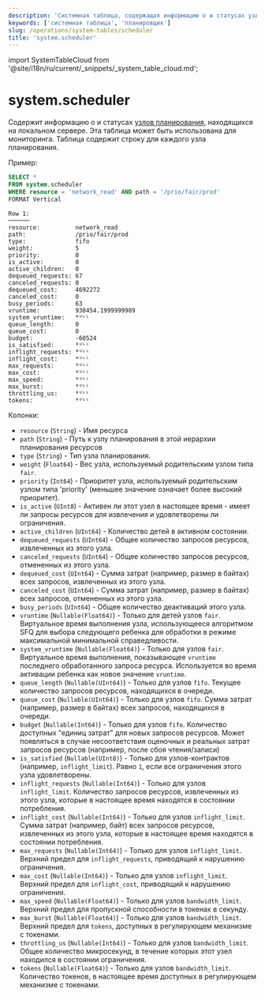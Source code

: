 ```yaml
---
description: 'Системная таблица, содержащая информацию о и статусах узлов планирования, находящихся на локальном сервере.'
keywords: ['системная таблица', 'планировщик']
slug: /operations/system-tables/scheduler
title: 'system.scheduler'
---
```


import SystemTableCloud from '@site/i18n/ru/current/_snippets/_system_table_cloud.md';


# system.scheduler

<SystemTableCloud/>

Содержит информацию о и статусах [узлов планирования](/operations/workload-scheduling.md/#hierarchy), находящихся на локальном сервере. Эта таблица может быть использована для мониторинга. Таблица содержит строку для каждого узла планирования.

Пример:

```sql
SELECT *
FROM system.scheduler
WHERE resource = 'network_read' AND path = '/prio/fair/prod'
FORMAT Vertical
```

```text
Row 1:
──────
resource:          network_read
path:              /prio/fair/prod
type:              fifo
weight:            5
priority:          0
is_active:         0
active_children:   0
dequeued_requests: 67
canceled_requests: 0
dequeued_cost:     4692272
canceled_cost:     0
busy_periods:      63
vruntime:          938454.1999999989
system_vruntime:   ᴺᵁᴸᴸ
queue_length:      0
queue_cost:        0
budget:            -60524
is_satisfied:      ᴺᵁᴸᴸ
inflight_requests: ᴺᵁᴸᴸ
inflight_cost:     ᴺᵁᴸᴸ
max_requests:      ᴺᵁᴸᴸ
max_cost:          ᴺᵁᴸᴸ
max_speed:         ᴺᵁᴸᴸ
max_burst:         ᴺᵁᴸᴸ
throttling_us:     ᴺᵁᴸᴸ
tokens:            ᴺᵁᴸᴸ
```

Колонки:

- `resource` (`String`) - Имя ресурса
- `path` (`String`) - Путь к узлу планирования в этой иерархии планирования ресурсов
- `type` (`String`) - Тип узла планирования.
- `weight` (`Float64`) - Вес узла, используемый родительским узлом типа `fair`.
- `priority` (`Int64`) - Приоритет узла, используемый родительским узлом типа 'priority' (меньшее значение означает более высокий приоритет).
- `is_active` (`UInt8`) - Активен ли этот узел в настоящее время - имеет ли запросы ресурсов для извлечения и удовлетворены ли ограничения.
- `active_children` (`UInt64`) - Количество детей в активном состоянии.
- `dequeued_requests` (`UInt64`) - Общее количество запросов ресурсов, извлеченных из этого узла.
- `canceled_requests` (`UInt64`) - Общее количество запросов ресурсов, отмененных из этого узла.
- `dequeued_cost` (`UInt64`) - Сумма затрат (например, размер в байтах) всех запросов, извлеченных из этого узла.
- `canceled_cost` (`UInt64`) - Сумма затрат (например, размер в байтах) всех запросов, отмененных из этого узла.
- `busy_periods` (`UInt64`) - Общее количество деактиваций этого узла.
- `vruntime` (`Nullable(Float64)`) - Только для детей узлов `fair`. Виртуальное время выполнения узла, использующееся алгоритмом SFQ для выбора следующего ребенка для обработки в режиме максимальной минимальной справедливости.
- `system_vruntime` (`Nullable(Float64)`) - Только для узлов `fair`. Виртуальное время выполнения, показывающее `vruntime` последнего обработанного запроса ресурса. Используется во время активации ребенка как новое значение `vruntime`.
- `queue_length` (`Nullable(UInt64)`) - Только для узлов `fifo`. Текущее количество запросов ресурсов, находящихся в очереди.
- `queue_cost` (`Nullable(UInt64)`) - Только для узлов `fifo`. Сумма затрат (например, размер в байтах) всех запросов, находящихся в очереди.
- `budget` (`Nullable(Int64)`) - Только для узлов `fifo`. Количество доступных "единиц затрат" для новых запросов ресурсов. Может появляться в случае несоответствия оценочных и реальных затрат запросов ресурсов (например, после сбоя чтения/записи)
- `is_satisfied` (`Nullable(UInt8)`) - Только для узлов-контрактов (например, `inflight_limit`). Равно `1`, если все ограничения этого узла удовлетворены.
- `inflight_requests` (`Nullable(Int64)`) - Только для узлов `inflight_limit`. Количество запросов ресурсов, извлеченных из этого узла, которые в настоящее время находятся в состоянии потребления.
- `inflight_cost` (`Nullable(Int64)`) - Только для узлов `inflight_limit`. Сумма затрат (например, байт) всех запросов ресурсов, извлеченных из этого узла, которые в настоящее время находятся в состоянии потребления.
- `max_requests` (`Nullable(Int64)`) - Только для узлов `inflight_limit`. Верхний предел для `inflight_requests`, приводящий к нарушению ограничения.
- `max_cost` (`Nullable(Int64)`) - Только для узлов `inflight_limit`. Верхний предел для `inflight_cost`, приводящий к нарушению ограничения.
- `max_speed` (`Nullable(Float64)`) - Только для узлов `bandwidth_limit`. Верхний предел для пропускной способности в токенах в секунду.
- `max_burst` (`Nullable(Float64)`) - Только для узлов `bandwidth_limit`. Верхний предел для `tokens`, доступных в регулирующем механизме с токенами.
- `throttling_us` (`Nullable(Int64)`) - Только для узлов `bandwidth_limit`. Общее количество микросекунд, в течение которых этот узел находился в состоянии ограничения.
- `tokens` (`Nullable(Float64)`) - Только для узлов `bandwidth_limit`. Количество токенов, в настоящее время доступных в регулирующем механизме с токенами.
